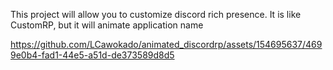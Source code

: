 This project will allow you to customize discord rich presence. It is like CustomRP, but it will animate application name

https://github.com/LCawokado/animated_discordrp/assets/154695637/4699e0b4-fad1-44e5-a51d-de373589d8d5

